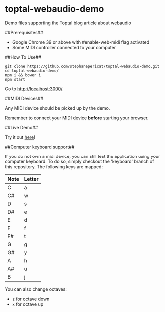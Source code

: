 toptal-webaudio-demo
====================

Demo files supporting the Toptal blog article about webaudio

##Prerequisites##
 - Google Chrome 39 or above with #enable-web-midi flag activated
 - Some MIDI controller connected to your computer

##How To Use##

    git clone https://github.com/stephanepericat/toptal-webaudio-demo.git
    cd toptal-webaudio-demo/
    npm i && bower i
    npm start

Go to [http://localhost:3000/](http://localhost:3000/)

##MIDI Devices##

Any MIDI device should be picked up by the demo.

Remember to connect your MIDI device __before__ starting your browser.


##Live Demo##

Try it out [here](http://webmididemo.herokuapp.com/)!

##Computer keyboard support##

If you do not own a midi device, you can still test the application using your computer keyboard.
To do so, simply checkout the 'keyboard' branch of this repository. The following keys are mapped:

| Note  | Letter  |
|-------|---------|
|   C   |    a    |
|   C#  |    w    |
|   D   |    s    |
|   D#  |    e    |
|   E   |    d    |
|   F   |    f    |
|   F#  |    t    |
|   G   |    g    |
|   G#  |    y    |
|   A   |    h    |
|   A#  |    u    |
|   B   |    j    |

You can also change octaves:
 - `z` for octave down
 - `x` for octave up
